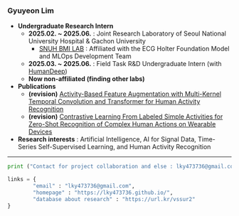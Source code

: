 ### Gyuyeon Lim

- **Undergraduate Research Intern**
  - **2025.02. ~ 2025.06.** : Joint Research Laboratory of Seoul National University Hospital & Gachon University 
     - <a href="https://sites.google.com/view/snuh-bmi-lab/home?authuser=0">SNUH BMI LAB</a> : Affiliated with the ECG Holter Foundation Model and MLOps Development Team
  - **2025.03. ~ 2025.06.** : Field Task R&D Undergraduate Intern (with <a href="https://www.humandeep.co.kr/">HumanDeep</a>)
  - **Now non-affiliated (finding other labs)**
- **Publications**
  - **(revision)** <a href="https://github.com/lky473736/ABFA-HAR">Activity-Based Feature Augmentation with Multi-Kernel Temporal Convolution and Transformer for Human Activity Recognition</a>
  - **(revision)** <a href="https://github.com/lky473736/ZSL-HAR">Contrastive Learning From Labeled Simple Activities for Zero-Shot Recognition of Complex Human Actions on Wearable Devices</a>
- **Research interests** : Artificial Intelligence, AI for Signal Data, Time-Series Self-Supervised Learning, and Human Activity Recognition

---


```python
print ("Contact for project collaboration and else : lky473736@gmail.com", end = "\n")

links = {
        "email" : "lky473736@gmail.com",
        "homepage" : "https://lky473736.github.io/",
        "database about research" : "https://url.kr/vssur2"
}
```
